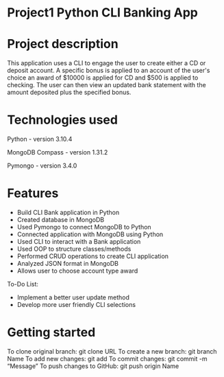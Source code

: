 # Project1 Python CLI Banking App

# Project description

This application uses a CLI to engage the user to create either a CD or deposit
account. A specific bonus is applied to an account of the user's choice an award
of $10000 is applied for CD and $500 is applied to checking. The user can then
view an updated bank statement with the amount deposited plus the specified bonus.

# Technologies used

Python - version 3.10.4
    
MongoDB Compass - version 1.31.2
  
Pymongo - version 3.4.0

# Features

* Build CLI Bank application in Python
* Created database in MongoDB
* Used Pymongo to connect MongoDB to Python
* Connected application with MongoDB using Python
* Used CLI to interact with a Bank application
* Used OOP to structure classes/methods
* Performed CRUD operations to create CLI application
* Analyzed JSON format in MongoDB
* Allows user to choose account type award

To-Do List:
* Implement a better user update method
* Develop more user friendly CLI selections

# Getting started

To clone original branch: git clone URL
To create a new branch: git branch Name
To add new changes: git add 
To commit changes: git commit -m “Message”
To push changes to GitHub: git push origin Name


    

